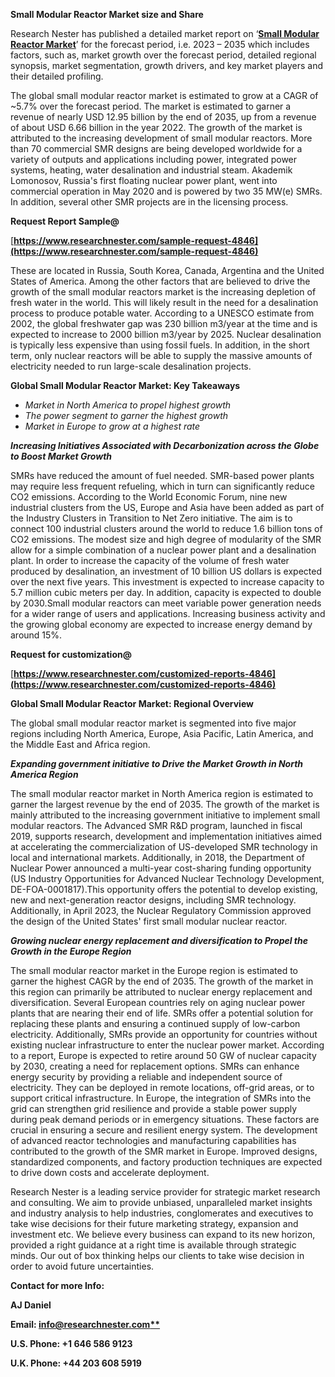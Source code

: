 ﻿**Small Modular Reactor Market size and Share** 

Research Nester has published a detailed market report on ‘[**Small Modular Reactor Market**](https://www.researchnester.com/reports/small-modular-reactor-market/4846)’ for the forecast period, i.e. 2023 – 2035 which includes factors, such as, market growth over the forecast period, detailed regional synopsis, market segmentation, growth drivers, and key market players and their detailed profiling.

The global small modular reactor market is estimated to grow at a CAGR of ~5.7% over the forecast period. The market is estimated to garner a revenue of nearly USD 12.95 billion by the end of 2035, up from a revenue of about USD 6.66 billion in the year 2022. The growth of the market is attributed to the increasing development of small modular reactors. More than 70 commercial SMR designs are being developed worldwide for a variety of outputs and applications including power, integrated power systems, heating, water desalination and industrial steam. Akademik Lomonosov, Russia's first floating nuclear power plant, went into commercial operation in May 2020 and is powered by two 35 MW(e) SMRs. In addition, several other SMR projects are in the licensing process. 

**Request Report Sample@**

[**https://www.researchnester.com/sample-request-4846](https://www.researchnester.com/sample-request-4846)** 

These are located in Russia, South Korea, Canada, Argentina and the United States of America. Among the other factors that are believed to drive the growth of the small modular reactors market is the increasing depletion of fresh water in the world. This will likely result in the need for a desalination process to produce potable water. According to a UNESCO estimate from 2002, the global freshwater gap was 230 billion m3/year at the time and is expected to increase to 2000 billion m3/year by 2025. Nuclear desalination is typically less expensive than using fossil fuels. In addition, in the short term, only nuclear reactors will be able to supply the massive amounts of electricity needed to run large-scale desalination projects.

**Global Small Modular Reactor Market: Key Takeaways** 

- *Market in North America to propel highest growth*
- *The power segment to garner the highest growth*
- *Market in Europe to grow at a highest rate*

***Increasing Initiatives Associated with Decarbonization across the Globe to Boost Market Growth***

SMRs have reduced the amount of fuel needed. SMR-based power plants may require less frequent refueling, which in turn can significantly reduce CO2 emissions. According to the World Economic Forum, nine new industrial clusters from the US, Europe and Asia have been added as part of the Industry Clusters in Transition to Net Zero initiative. The aim is to connect 100 industrial clusters around the world to reduce 1.6 billion tons of CO2 emissions. The modest size and high degree of modularity of the SMR allow for a simple combination of a nuclear power plant and a desalination plant. In order to increase the capacity of the volume of fresh water produced by desalination, an investment of 10 billion US dollars is expected over the next five years. This investment is expected to increase capacity to 5.7 million cubic meters per day. In addition, capacity is expected to double by 2030.Small modular reactors can meet variable power generation needs for a wider range of users and applications. Increasing business activity and the growing global economy are expected to increase energy demand by around 15%. 

**Request for customization@**

[**https://www.researchnester.com/customized-reports-4846](https://www.researchnester.com/customized-reports-4846)** 

**Global Small Modular Reactor Market: Regional Overview**

The global small modular reactor market is segmented into five major regions including North America, Europe, Asia Pacific, Latin America, and the Middle East and Africa region.

***Expanding government initiative to Drive the Market Growth in North America Region***

The small modular reactor market in North America region is estimated to garner the largest revenue by the end of 2035. The growth of the market is mainly attributed to the increasing government initiative to implement small modular reactors. The Advanced SMR R&D program, launched in fiscal 2019, supports research, development and implementation initiatives aimed at accelerating the commercialization of US-developed SMR technology in local and international markets. Additionally, in 2018, the Department of Nuclear Power announced a multi-year cost-sharing funding opportunity (US Industry Opportunities for Advanced Nuclear Technology Development, DE-FOA-0001817).This opportunity offers the potential to develop existing, new and next-generation reactor designs, including SMR technology. Additionally, in April 2023, the Nuclear Regulatory Commission approved the design of the United States' first small modular nuclear reactor.

***Growing nuclear energy replacement and diversification to Propel the Growth in the Europe Region***

The small modular reactor market in the Europe region is estimated to garner the highest CAGR by the end of 2035. The growth of the market in this region can primarily be attributed to nuclear energy replacement and diversification. Several European countries rely on aging nuclear power plants that are nearing their end of life. SMRs offer a potential solution for replacing these plants and ensuring a continued supply of low-carbon electricity. Additionally, SMRs provide an opportunity for countries without existing nuclear infrastructure to enter the nuclear power market. According to a report, Europe is expected to retire around 50 GW of nuclear capacity by 2030, creating a need for replacement options. SMRs can enhance energy security by providing a reliable and independent source of electricity. They can be deployed in remote locations, off-grid areas, or to support critical infrastructure. In Europe, the integration of SMRs into the grid can strengthen grid resilience and provide a stable power supply during peak demand periods or in emergency situations. These factors are crucial in ensuring a secure and resilient energy system. The development of advanced reactor technologies and manufacturing capabilities has contributed to the growth of the SMR market in Europe. Improved designs, standardized components, and factory production techniques are expected to drive down costs and accelerate deployment.

Research Nester is a leading service provider for strategic market research and consulting. We aim to provide unbiased, unparalleled market insights and industry analysis to help industries, conglomerates and executives to take wise decisions for their future marketing strategy, expansion and investment etc. We believe every business can expand to its new horizon, provided a right guidance at a right time is available through strategic minds. Our out of box thinking helps our clients to take wise decision in order to avoid future uncertainties.

**Contact for more Info:**

**AJ Daniel**

**Email: [info@researchnester.com**](mailto:info@researchnester.com)**

**U.S. Phone: +1 646 586 9123** 

**U.K. Phone: +44 203 608 5919** 
